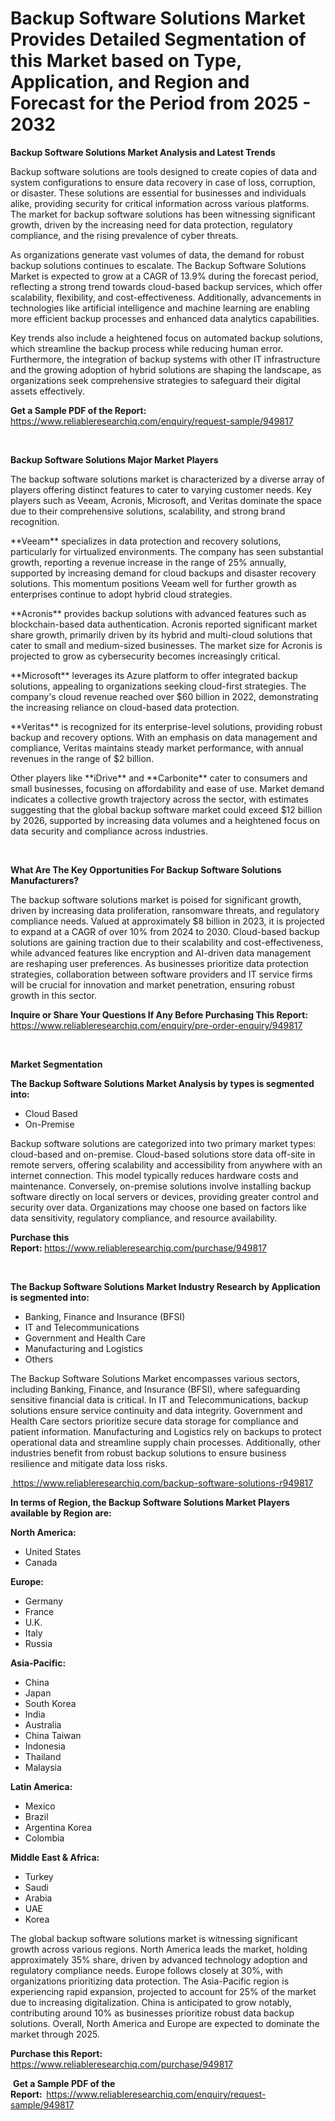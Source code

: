 <p><h1>Backup Software Solutions Market Provides Detailed Segmentation of this Market based on Type, Application, and Region and Forecast for the Period from 2025 - 2032</h1></p><p><strong>Backup Software Solutions Market Analysis and Latest Trends</strong></p>
<p><p>Backup software solutions are tools designed to create copies of data and system configurations to ensure data recovery in case of loss, corruption, or disaster. These solutions are essential for businesses and individuals alike, providing security for critical information across various platforms. The market for backup software solutions has been witnessing significant growth, driven by the increasing need for data protection, regulatory compliance, and the rising prevalence of cyber threats.</p><p>As organizations generate vast volumes of data, the demand for robust backup solutions continues to escalate. The Backup Software Solutions Market is expected to grow at a CAGR of 13.9% during the forecast period, reflecting a strong trend towards cloud-based backup services, which offer scalability, flexibility, and cost-effectiveness. Additionally, advancements in technologies like artificial intelligence and machine learning are enabling more efficient backup processes and enhanced data analytics capabilities.</p><p>Key trends also include a heightened focus on automated backup solutions, which streamline the backup process while reducing human error. Furthermore, the integration of backup systems with other IT infrastructure and the growing adoption of hybrid solutions are shaping the landscape, as organizations seek comprehensive strategies to safeguard their digital assets effectively.</p></p>
<p><strong>Get a Sample PDF of the Report:&nbsp;</strong> <a href="https://www.reliableresearchiq.com/enquiry/request-sample/949817?utm_campaign=3124&utm_medium=2&utm_source=Github&utm_content=ia&utm_term=16042025&utm_id=backup-software-solutions">https://www.reliableresearchiq.com/enquiry/request-sample/949817</a></p>
<p>&nbsp;</p>
<p><strong>Backup Software Solutions Major Market Players</strong></p>
<p><p>The backup software solutions market is characterized by a diverse array of players offering distinct features to cater to varying customer needs. Key players such as Veeam, Acronis, Microsoft, and Veritas dominate the space due to their comprehensive solutions, scalability, and strong brand recognition.</p><p>**Veeam** specializes in data protection and recovery solutions, particularly for virtualized environments. The company has seen substantial growth, reporting a revenue increase in the range of 25% annually, supported by increasing demand for cloud backups and disaster recovery solutions. This momentum positions Veeam well for further growth as enterprises continue to adopt hybrid cloud strategies.</p><p>**Acronis** provides backup solutions with advanced features such as blockchain-based data authentication. Acronis reported significant market share growth, primarily driven by its hybrid and multi-cloud solutions that cater to small and medium-sized businesses. The market size for Acronis is projected to grow as cybersecurity becomes increasingly critical.</p><p>**Microsoft** leverages its Azure platform to offer integrated backup solutions, appealing to organizations seeking cloud-first strategies. The company's cloud revenue reached over $60 billion in 2022, demonstrating the increasing reliance on cloud-based data protection.</p><p>**Veritas** is recognized for its enterprise-level solutions, providing robust backup and recovery options. With an emphasis on data management and compliance, Veritas maintains steady market performance, with annual revenues in the range of $2 billion.</p><p>Other players like **iDrive** and **Carbonite** cater to consumers and small businesses, focusing on affordability and ease of use. Market demand indicates a collective growth trajectory across the sector, with estimates suggesting that the global backup software market could exceed $12 billion by 2026, supported by increasing data volumes and a heightened focus on data security and compliance across industries.</p></p>
<p>&nbsp;</p>
<p><strong>What Are The Key Opportunities For Backup Software Solutions Manufacturers?</strong></p>
<p><p>The backup software solutions market is poised for significant growth, driven by increasing data proliferation, ransomware threats, and regulatory compliance needs. Valued at approximately $8 billion in 2023, it is projected to expand at a CAGR of over 10% from 2024 to 2030. Cloud-based backup solutions are gaining traction due to their scalability and cost-effectiveness, while advanced features like encryption and AI-driven data management are reshaping user preferences. As businesses prioritize data protection strategies, collaboration between software providers and IT service firms will be crucial for innovation and market penetration, ensuring robust growth in this sector.</p></p>
<p><strong>Inquire or Share Your Questions If Any Before Purchasing This Report:</strong> <a href="https://www.reliableresearchiq.com/enquiry/pre-order-enquiry/949817?utm_campaign=3124&utm_medium=2&utm_source=Github&utm_content=ia&utm_term=16042025&utm_id=backup-software-solutions">https://www.reliableresearchiq.com/enquiry/pre-order-enquiry/949817</a></p>
<p>&nbsp;</p>
<p><strong>Market Segmentation</strong></p>
<p><strong>The Backup Software Solutions Market Analysis by types is segmented into:</strong></p>
<p><ul><li>Cloud Based</li><li>On-Premise</li></ul></p>
<p><p>Backup software solutions are categorized into two primary market types: cloud-based and on-premise. Cloud-based solutions store data off-site in remote servers, offering scalability and accessibility from anywhere with an internet connection. This model typically reduces hardware costs and maintenance. Conversely, on-premise solutions involve installing backup software directly on local servers or devices, providing greater control and security over data. Organizations may choose one based on factors like data sensitivity, regulatory compliance, and resource availability.</p></p>
<p><strong>Purchase this Report:&nbsp;</strong><a href="https://www.reliableresearchiq.com/purchase/949817?utm_campaign=3124&utm_medium=2&utm_source=Github&utm_content=ia&utm_term=16042025&utm_id=backup-software-solutions">https://www.reliableresearchiq.com/purchase/949817</a></p>
<p>&nbsp;</p>
<p><strong>The Backup Software Solutions Market Industry Research by Application is segmented into:</strong></p>
<p><ul><li>Banking, Finance and Insurance (BFSI)</li><li>IT and Telecommunications</li><li>Government and Health Care</li><li>Manufacturing and Logistics</li><li>Others</li></ul></p>
<p><p>The Backup Software Solutions Market encompasses various sectors, including Banking, Finance, and Insurance (BFSI), where safeguarding sensitive financial data is critical. In IT and Telecommunications, backup solutions ensure service continuity and data integrity. Government and Health Care sectors prioritize secure data storage for compliance and patient information. Manufacturing and Logistics rely on backups to protect operational data and streamline supply chain processes. Additionally, other industries benefit from robust backup solutions to ensure business resilience and mitigate data loss risks.</p></p>
<p><a href="https://www.reliableresearchiq.com/backup-software-solutions-r949817?utm_campaign=3124&utm_medium=2&utm_source=Github&utm_content=ia&utm_term=16042025&utm_id=backup-software-solutions">&nbsp;https://www.reliableresearchiq.com/backup-software-solutions-r949817</a></p>
<p><strong>In terms of Region, the Backup Software Solutions Market Players available by Region are:</strong></p>
<p>
    <p> <strong> North America: </strong>
        <ul>
            <li>United States</li>
            <li>Canada</li>
        </ul>
        </p> 
    <p> <strong> Europe: </strong>
        <ul>
            <li>Germany</li>
            <li>France</li>
            <li>U.K.</li>
            <li>Italy</li>
            <li>Russia</li>
        </ul>
        </p> 
    <p> <strong> Asia-Pacific: </strong>
        <ul>
            <li>China</li>
            <li>Japan</li>
            <li>South Korea</li>
            <li>India</li>
            <li>Australia</li>
            <li>China Taiwan</li>
            <li>Indonesia</li>
            <li>Thailand</li>
            <li>Malaysia</li>
        </ul>
        </p> 
    <p> <strong> Latin America: </strong>
        <ul>
            <li>Mexico</li>
            <li>Brazil</li>
            <li>Argentina Korea</li>
            <li>Colombia</li>
        </ul>
        </p> 
    <p> <strong> Middle East & Africa: </strong>
        <ul>
            <li>Turkey</li>
            <li>Saudi</li>
            <li>Arabia</li>
            <li>UAE</li>
            <li>Korea</li>
        </ul>
    </p>
    </p>
<p><p>The global backup software solutions market is witnessing significant growth across various regions. North America leads the market, holding approximately 35% share, driven by advanced technology adoption and regulatory compliance needs. Europe follows closely at 30%, with organizations prioritizing data protection. The Asia-Pacific region is experiencing rapid expansion, projected to account for 25% of the market due to increasing digitalization. China is anticipated to grow notably, contributing around 10% as businesses prioritize robust data backup solutions. Overall, North America and Europe are expected to dominate the market through 2025.</p></p>
<p><strong>Purchase this Report: </strong><a href="https://www.reliableresearchiq.com/purchase/949817?utm_campaign=3124&utm_medium=2&utm_source=Github&utm_content=ia&utm_term=16042025&utm_id=backup-software-solutions">https://www.reliableresearchiq.com/purchase/949817</a></p>
<p>&nbsp;<strong>Get a Sample PDF of the Report:&nbsp;&nbsp;</strong><a href="https://www.reliableresearchiq.com/enquiry/request-sample/949817?utm_campaign=3124&utm_medium=2&utm_source=Github&utm_content=ia&utm_term=16042025&utm_id=backup-software-solutions">https://www.reliableresearchiq.com/enquiry/request-sample/949817</a></p>
<p><strong></strong></p>
<p><p></p><p></p><p></p></p>